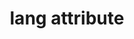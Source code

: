 ---
{
  "title": "lang attribute",
  "description": "The HTML `lang` attributes lets authors change the language for content on a page.",
  "category": "html",
  "keywords": "lang attribute",
  "last_test_date": "2018-10-19",
  "test_results_url": "https://a11ysupport.io/tech/html/lang_attribute",
  "test_url": "https://a11ysupport.io/tech/html/lang_attribute",
  "notes_by_num": {
    "1": "HTML option[lang] element: Had to install the Simplified Chinese language in the Windows 10 Language Settings for this to work. If the language is not installed, nothing will be announced.",
    "2": "HTML p[lang] element: Had to install the Simplified Chinese language in the Windows 10 Language Settings for this to work. If the language is not installed, nothing will be announced.",
    "3": "HTML option[lang] element: Had the Chinese language installed in VO settings.",
    "4": "HTML p[lang] element: Had to install the Chinese language in the Language Settings for VoiceOver."
  },
  "stats": {
    "nvda": {
      "firefox": {
        "62": "y #1 #2"
      }
    },
    "vo_macos": {
      "safari": {
        "12": "a #3 #4"
      }
    }
  },
  "links": {
    "WHATWG HTML spec for the lang attribute": "https://html.spec.whatwg.org/multipage/dom.html#attr-lang",
    "HTML AAM for the lang attribute": "https://w3c.github.io/html-aam/#att-lang"
  }
}
---